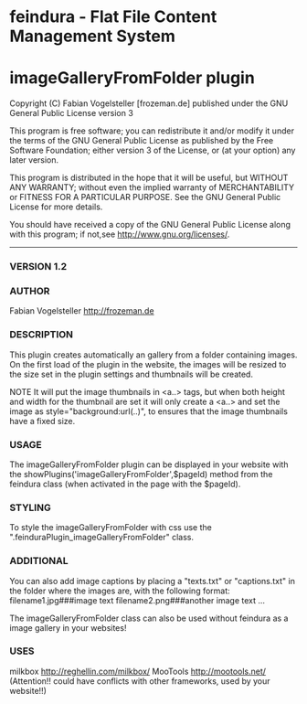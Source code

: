 feindura - Flat File Content Management System
==============================================
imageGalleryFromFolder plugin
==============================================
Copyright (C) Fabian Vogelsteller [frozeman.de]
published under the GNU General Public License version 3

This program is free software;
you can redistribute it and/or modify it under the terms of the GNU General Public License as published by
the Free Software Foundation; either version 3 of the License, or (at your option) any later version.

This program is distributed in the hope that it will be useful, but WITHOUT ANY WARRANTY;
without even the implied warranty of MERCHANTABILITY or FITNESS FOR A PARTICULAR PURPOSE.
See the GNU General Public License for more details.

You should have received a copy of the GNU General Public License along with this program;
if not,see <http://www.gnu.org/licenses/>.
_____________________________________________

### VERSION 1.2

### AUTHOR
Fabian Vogelsteller <http://frozeman.de>


### DESCRIPTION
This plugin creates automatically an gallery from a folder containing images. On the first load of the plugin in the website,
the images will be resized to the size set in the plugin settings and thumbnails will be created.

NOTE
It will put the image thumbnails in <a..><img></a> tags,
but when both height and width for the thumbnail are set
it will only create a <a..></a> and set the image as style="background:url(..)",
to ensures that the image thumbnails have a fixed size.

### USAGE
The imageGalleryFromFolder plugin can be displayed in your website with the showPlugins('imageGalleryFromFolder',$pageId) method from the feindura class (when activated in the page with the $pageId).

### STYLING
To style the imageGalleryFromFolder with css use the ".feinduraPlugin_imageGalleryFromFolder" class.

### ADDITIONAL
You can also add image captions by placing a "texts.txt" or "captions.txt" in the folder where the images are, with the following format:
filename1.jpg###image text
filename2.png###another image text
...

The imageGalleryFromFolder class can also be used without feindura as a image gallery in your websites!


### USES
milkbox http://reghellin.com/milkbox/
MooTools http://mootools.net/ (Attention!! could have conflicts with other frameworks, used by your website!!)
